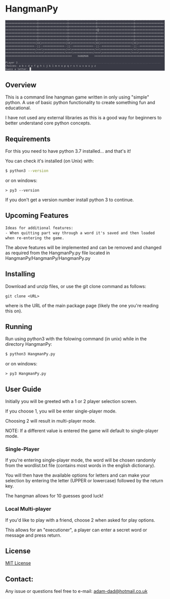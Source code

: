 # HangmanPy
![hangman.png](https://github.com/adamdadd/HangmanPy/blob/master/img/hangman_minimal.png)

## Overview
This is a command line hangman game written in only using "simple" python. 
A use of basic python functionality to create something fun and educational. 

I have not used any external libraries as this is a good way for beginners to better understand core python concepts.

## Requirements
For this you need  to have python 3.7 installed... and that's it!

You can check it's installed (on Unix) with:
```bash
$ python3 --version
```
or on windows:
```dos
> py3 --version
```
If you don't get a version number install python 3 to continue.

## Upcoming Features
    Ideas for additional features:
    - When quitting part way through a word it's saved and then loaded when re-entering the game.
    
The above features will be implemented and can be removed and changed as required from the HangmanPy.py file located in HangmanPy/HangmanPy/HangmanPy.py

## Installing
Download and unzip files, 
or use the git clone command as follows:
```
git clone <URL>
```
where <URL> is the  URL of the main package page (likely the one you're reading this on).
  
## Running
Run using python3 with the folowing command (in unix) while in the directory HangmanPy:

```bash
$ python3 HangmanPy.py
```
or on windows:
```dos
> py3 HangmanPy.py
```

## User Guide
Initially you will be greeted wth a 1 or 2 player selection screen.

If you choose 1, you will be enter single-player mode.

Choosing 2 will result in multi-player mode.

NOTE: If a different value is entered the game will default to
single-player mode.

### Single-Player
If you're entering single-player mode, the word will be chosen randomly from the wordlist.txt file (contains most words in the english 
dictionary).

You will then have the available options for letters and can make your selection by entering the letter (UPPER or lowercase)
followed by the return key.

The hangman allows for 10 guesses good luck!

### Local Multi-player
If you'd like to play with a friend, choose 2 when asked for play options. 
 
This allows for an "executioner", a player can enter a secret word or message and press return.

## License
[MIT License](/LICENSE)

## Contact:
Any issue or questions feel free to e-mail: adam-dad@hotmail.co.uk

